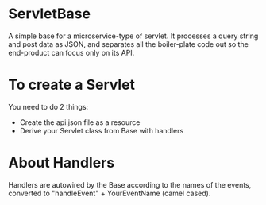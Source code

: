 # ServletBase
A simple base for a microservice-type of servlet. It processes a query string and post data as JSON, 
and separates all the boiler-plate code out so the end-product can focus only on its API.

# To create a Servlet
You need to do 2 things:
- Create the api.json file as a resource
- Derive your Servlet class from Base with handlers

# About Handlers
Handlers are autowired by the Base according to the names of the events, converted to "handleEvent" + YourEventName (camel cased).

